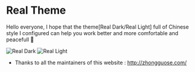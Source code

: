 # Real Theme

Hello everyone, I hope that the theme[Real Dark/Real Light] full of Chinese style I configured can help you work better and more comfortable and peacefull 💖

![Real Dark](https://chixian.oss-cn-hangzhou.aliyuncs.com/vscode/real_dark_theme.jpeg)
![Real Light](https://chixian.oss-cn-hangzhou.aliyuncs.com/vscode/real_light_theme.jpeg)


* Thanks to all the maintainers of this website : http://zhongguose.com/

